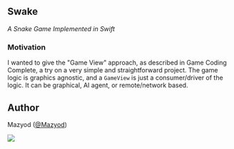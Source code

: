 
## Swake
_A Snake Game Implemented in Swift_

### Motivation

I wanted to give the "Game View" approach, as described in Game Coding Complete, a try on a very simple and straightforward project. The game logic is graphics agnostic, and a `GameView` is just a consumer/driver of the logic. It can be graphical, AI agent, or remote/network based.

## Author

Mazyod ([@Mazyod](http://twitter.com/mazyod))

![](https://i.imgur.com/5F7hprP.png)
